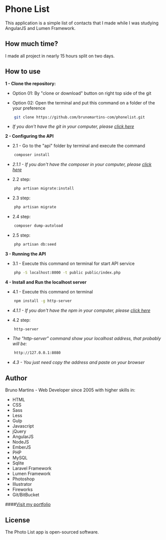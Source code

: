 # Phone List

This application is a simple list of contacts that I made while I was studying AngularJS and Lumen Framework.

## How much time?

I made all project in nearly 15 hours split on two days.

## How to use

**1 - Clone the repository:**

- Option 01: By "clone or download" button on right top side of the git
 
- Option 02: Open the terminal and put this command on a folder of the your preference 
```bash
    git clone https://github.com/brunomartins-com/phonelist.git
```
- _If you don't have the git in your computer, please [click here](https://git-scm.com/book/en/v2/Getting-Started-Installing-Git)_

**2 - Configuring the API**
 
- 2.1 - Go to the "api" folder by terminal and execute the command
```bash
    composer install
```
- _2.1.1 - If you don't have the composer in your computer, please [click here](https://getcomposer.org)_

- 2.2 step:
```bash
    php artisan migrate:install
```
- 2.3 step:
```bash
    php artisan migrate
```
- 2.4 step:
```bash
    composer dump-autoload
```
- 2.5 step:
```bash
    php artisan db:seed
```

**3 - Running the API**

- 3.1 - Execute this command on terminal for start API service
```bash
    php -S localhost:8000 -t public public/index.php
```

**4 - Install and Run the localhost server**

- 4.1 - Execute this command on terminal
```bash
    npm install -g http-server
```
- _4.1.1 - If you don't have the npm in your computer, please [click here](https://docs.npmjs.com/getting-started/installing-node)_

- 4.2 step:
```bash
    http-server
```

- _The "http-server" command show your localhost address, that probably will be:_
```bash
    http://127.0.0.1:8080
```
- _4.3 - You just need copy the address and paste on your browser_


## Author

Bruno Martins - Web Developer since 2005 with higher skills in:
- HTML
- CSS
- Sass
- Less
- Gulp
- Javascript
- jQuery
- AngularJS
- NodeJS
- EmberJS
- PHP
- MySQL
- Sqlite
- Laravel Framework
- Lumen Framework
- Photoshop
- Illustrator
- Fireworks
- Git/BitBucket

####[Visit my portfolio](http://www.brunomartins.com)


## License

The Photo List app is open-sourced software.
